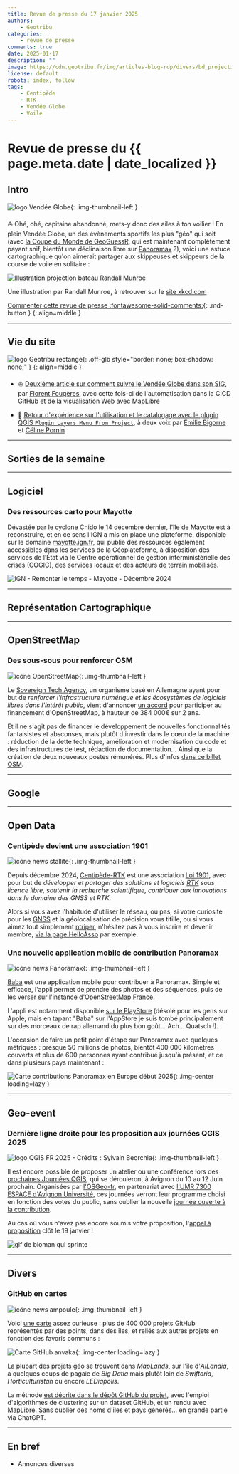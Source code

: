 ```yaml
---
title: Revue de presse du 17 janvier 2025
authors:
    - Geotribu
categories:
    - revue de presse
comments: true
date: 2025-01-17
description: ""
image: https://cdn.geotribu.fr/img/articles-blog-rdp/divers/bd_projection_bateau_randall_munroe.jpg
license: default
robots: index, follow
tags:
    - Centipède
    - RTK
    - Vendée Globe
    - Voile
---
```


# Revue de presse du {{ page.meta.date | date_localized }}

## Intro

![logo Vendée Globe](https://cdn.geotribu.fr/img/logos-icones/divers/vendee_globe.png){: .img-thumbnail-left }

:sailboat: Ohé, ohé, capitaine abandonné, mets-y donc des ailes à ton voilier ! En plein Vendée Globe, un des évènements sportifs les plus "géo" qui soit (avec [la Coupe du Monde de GeoGuessR](https://www.geoguessr.com/world-cup), qui est maintenant complètement payant snif, bientôt une déclinaison libre sur [Panoramax](https://panoramax.fr/) ?), voici une astuce cartographique qu'on aimerait partager aux skippeuses et skippeurs de la course de voile en solitaire :

![Illustration projection bateau Randall Munroe](https://cdn.geotribu.fr/img/articles-blog-rdp/divers/bd_projection_bateau_randall_munroe.jpg)

Une illustration par Randall Munroe, à retrouver sur le [site xkcd.com](https://xkcd.com/)

[Commenter cette revue de presse :fontawesome-solid-comments:](#__comments "Aller aux commentaires"){: .md-button }
{: align=middle }

----

## Vie du site

![logo Geotribu rectange](https://cdn.geotribu.fr/img/internal/charte/geotribu_logo_rectangle_384x80.png){: .off-glb style="border: none; box-shadow: none;" }
{: align=middle }

- :sailboat: [Deuxième article sur comment suivre le Vendée Globe dans son SIG](../../articles/2024/2024-12-18_vendee_globe_donnees_sig_partie2.md), par [Florent Fougères](../../team/florent-fougeres.md), avec cette fois-ci de l'automatisation dans la CICD GitHub et de la visualisation Web avec MapLibre

- :unicorn: [Retour d'expérience sur l'utilisation et le catalogage avec le plugin QGIS `Plugin Layers Menu From Project`](../../articles/2024/2024-12-24_QGIS-Layers-Menu-From-Project-Le-catalogue-magique.md), à deux voix par [Émilie Bigorne](../../team/emilie-bigorne.md) et [Céline Pornin](../../team/celine-pornin.md)

----

## Sorties de la semaine

----

## Logiciel

### Des ressources carto pour Mayotte

Dévastée par le cyclone Chido le 14 décembre dernier, l'île de Mayotte est à reconstruire, et en ce sens l'IGN a mis en place une plateforme, disponible sur le domaine [mayotte.ign.fr](https://mayotte.ign.fr), qui publie des ressources également accessibles dans les services de la Géoplateforme, à disposition des services de l’État via le Centre opérationnel de gestion interministérielle des crises (COGIC), des services locaux et des acteurs de terrain mobilisés.

![IGN - Remonter le temps - Mayotte - Décembre 2024](https://cdn.geotribu.fr/img/articles-blog-rdp/capture-ecran/ign_mayotte_rlt_decembre_2024.webp)

----

## Représentation Cartographique

----

## OpenStreetMap

### Des sous-sous pour renforcer OSM

![icône OpenStreetMap](https://cdn.geotribu.fr/img/logos-icones/OpenStreetMap/Openstreetmap.png){: .img-thumbnail-left }

Le [Sovereign Tech Agency](https://www.sovereign.tech/), un organisme basé en Allemagne ayant pour but de _renforcer l'infrastructure numérique et les écosystèmes de logiciels libres dans l'intérêt public_, vient d'annoncer [un accord](https://www.sovereign.tech/tech/openstreetmap) pour participer au financement d'OpenStreetMap, à hauteur de 384 000€ sur 2 ans.

Et il ne s'agit pas de financer le développement de nouvelles fonctionnalités fantaisistes et absconses, mais plutôt d'investir dans le cœur de la machine : réduction de la dette technique, amélioration et modernisation du code et des infrastructures de test, rédaction de documentation... Ainsi que la création de deux nouveaux postes rémunérés. Plus d'infos [dans ce billet OSM](https://blog.openstreetmap.org/2024/12/20/le-fonds-souverain-de-technologie-investit-dans-openstreetmap/?lang=fr).

----

## Google

----

## Open Data

### Centipède devient une association 1901

![icône news stallite](https://cdn.geotribu.fr/img/logos-icones/divers/satellite.png){: .img-thumbnail-left }

Depuis décembre 2024, [Centipède-RTK](https://www.centipede-rtk.org/fr) est une association [Loi 1901](https://www.associations.gouv.fr/liberte-associative.html), avec pour but de _développer et partager des solutions et logiciels [RTK](https://fr.wikipedia.org/wiki/Cin%C3%A9matique_temps_r%C3%A9el) sous licence libre, soutenir la recherche scientifique, contribuer aux innovations dans le domaine des GNSS et RTK_.

Alors si vous avez l'habitude d'utiliser le réseau, ou pas, si votre curiosité pour les [GNSS](https://fr.wikipedia.org/wiki/Syst%C3%A8me_de_positionnement_par_satellites) et la géolocalisation de précision vous titille, ou si vous aimez tout simplement [ntriper](https://en.wikipedia.org/wiki/Networked_Transport_of_RTCM_via_Internet_Protocol), n'hésitez pas à vous inscrire et devenir membre, [via la page HelloAsso](https://www.helloasso.com/associations/centipede-rtk/adhesions/adhesion) par exemple.

### Une nouvelle application mobile de contribution Panoramax

![icône news Panoramax](https://cdn.geotribu.fr/img/logos-icones/panoramax.jpeg){: .img-thumbnail-left }

[Baba](https://gitlab.com/ravenfeld/baba) est une application mobile pour contribuer à Panoramax. Simple et efficace, l'appli permet de prendre des photos et des séquences, puis de les verser sur l'instance d'[OpenStreetMap France](https://panoramax.openstreetmap.fr/).

L'appli est notamment disponible [sur le PlayStore](https://play.google.com/store/apps/details?id=com.ravenfeld.panoramax.baba) (désolé pour les gens sur Apple, mais en tapant "Baba" sur l'AppStore je suis tombé principalement sur des morceaux de rap allemand du plus bon goût... Ach... Quatsch !).

L'occasion de faire un petit point d'étape sur Panoramax avec quelques métriques : presque 50 millions de photos, bientôt 400 000 kilomètres couverts et plus de 600 personnes ayant contribué jusqu'à présent, et ce dans plusieurs pays maintenant :

![Carte contributions Panoramax en Europe début 2025](https://cdn.geotribu.fr/img/articles-blog-rdp/capture-ecran/panoramax_ecran_carte_debut_2025.webp){: .img-center loading=lazy }

----

## Geo-event

### Dernière ligne droite pour les proposition aux journées QGIS 2025

![logo QGIS FR 2025 - Crédits : Sylvain Beorchia](https://cdn.geotribu.fr/img/external/salons_conferences/qgis_fr/qgis_journees_francophones_2025_logo.webp){: .img-thumbnail-left }

Il est encore possible de proposer un atelier ou une conférence lors des [prochaines Journées QGIS](https://conf.qgis.osgeo.fr/), qui se dérouleront à Avignon du 10 au 12 Juin prochain. Organisées par [l'OSGeo-fr](https://www.osgeo.fr/), en partenariat avec [l'UMR 7300 ESPACE d'Avignon Université](https://www.umrespace.org/), ces journées verront leur programme choisi en fonction des votes du public, sans oublier la nouvelle [journée ouverte à la contribution](../2024/rdp_2024-10-04.md#rencontres-des-utilisateurs-francophones-de-qgis-du-10-au-12-juin-2025-en-avignon).

Au cas où vous n'avez pas encore soumis votre proposition, l'[appel à proposition](https://conf.qgis.osgeo.fr/2024/11/14/appel_a_propositions.html) clôt le 19 janvier !

![gif de bioman qui sprinte](https://cdn.geotribu.fr/img/articles-blog-rdp/gifs/sprint_bioman.gif)

----

## Divers

### GitHub en cartes

![icône news ampoule](https://cdn.geotribu.fr/img/logos-icones/astuce.png){: .img-thumbnail-left }

Voici [une carte](https://anvaka.github.io/map-of-github) assez curieuse : plus de 400 000 projets GitHub représentés par des points, dans des îles, et reliés aux autres projets en fonction des favoris communs :

![Carte GitHub anvaka](https://cdn.geotribu.fr/img/articles-blog-rdp/capture-ecran/github_map.webp){: .img-center loading=lazy }

La plupart des projets géo se trouvent dans _MapLands_, sur l'île d'_AILandia_, à quelques coups de pagaie de _Big Datia_ mais plutôt loin de _Swiftoria_, _Horticulturistan_ ou encore _LEDiapolis_.

La méthode [est décrite dans le dépôt GitHub du projet](https://github.com/anvaka/map-of-github#how-was-it-made), avec l'emploi d'algorithmes de clustering sur un dataset GitHub, et un rendu avec [MapLibre](https://maplibre.org/). Sans oublier des noms d'îles et pays générés... en grande partie via ChatGPT.

----

## En bref

- Annonces diverses
